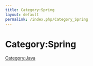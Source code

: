 ```yaml
---
title: Category:Spring
layout: default
permalink: /index.php/Category_Spring
---
```


# Category:Spring

[Category:Java](Category_Java)